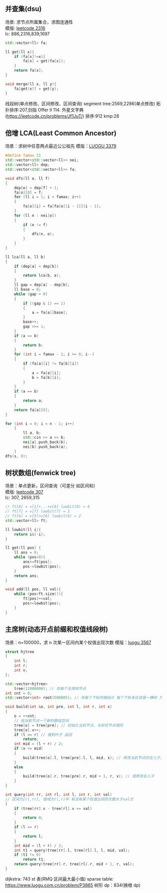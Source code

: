 ## 并查集(dsu)

场景: 求节点所属集合，求图连通性  
模版: [leetcode 2316](https://leetcode.cn/problems/count-unreachable-pairs-of-nodes-in-an-undirected-graph/description/)  
lc: 886,2316,839,1697

```c++
std::vector<ll> fa;

ll get(ll x){
    if (fa[x]!=x){
        fa[x] = get(fa[x]);
    }
    return fa[x];
}

void merge(ll x, ll y){
    fa[get(x)] = get(y);
}
```

线段树(单点修改、区间修改、区间查询) segment tree:2569,2286(单点修改)
拓扑排序:207,剑指 Offer II 114. 外星文字典(https://leetcode.cn/problems/Jf1JuT/)
排序:912
kmp:28

## 倍增 LCA(Least Common Ancestor)

场景：求树中任意两点最近公公祖先
模版：[LUOGU 3379](https://www.luogu.com.cn/problem/P3379)

```c++
#define famax 21
std::vector<std::vector<ll>> nei;
std::vector<ll> dep;
std::vector<std::vector<ll>> fa;

void dfs(ll o, ll f)
{
	dep[o] = dep[f] + 1;
	fa[o][0] = f;
	for (ll i = 1; i < famax; i++)
	{
		fa[o][i] = fa[fa[o][i - 1]][i - 1];
	}
	for (ll n : nei[o])
	{
		if (n != f)
		{
			dfs(n, o);
		}
	}
}

ll lca(ll a, ll b)
{
	if (dep[a] < dep[b])
	{
		return lca(b, a);
	}
	ll gap = dep[a] - dep[b];
	ll base = 0;
	while (gap > 0)
	{
		if ((gap & 1) == 1)
		{
			a = fa[a][base];
		}
		base++;
		gap >>= 1;
	}
	if (a == b)
	{
		return b;
	}
	for (int i = famax - 1; i >= 0; i--)
	{
		if (fa[a][i] != fa[b][i])
		{
			a = fa[a][i];
			b = fa[b][i];
		}
	}
	if (a == b)
	{
		return a;
	}
	return fa[a][0];
}

for (int i = 0; i < n - 1; i++)
	{
		ll a, b;
		std::cin >> a >> b;
		nei[a].push_back(b);
		nei[b].push_back(a);
	}
dfs(s, 0);

```

## 树状数组(fenwick tree)

场景：单点更新，区间查询（可差分 如区间和）  
模版: [leetcode 307](https://leetcode.cn/problems/range-sum-query-mutable/description/)  
lc: 307, 2659,315

```c++
// ft[8] = v[1]+...+v[8] lowbit(8) = 8
// ft[7] = v[7] lowbit(7) = 1
// ft[6] = v[5]+v[6] lowbit(6) = 2
std::vector<ll> ft;

ll lowbit(ll i){
    return i&(-i);
}

ll get(ll pos) {
    ll ans = 0;
    while (pos>0){
        ans+=ft[pos];
        pos-=lowbit(pos);
    }
    return ans;
}

void add(ll pos, ll val){
    while (pos<ft.size()){
        ft[pos]+=val;
        pos+=lowbit(pos);
    }
}
```

## 主席树(动态开点前缀和权值线段树)

场景：n=100000，求 n 次某一区间内某个权值出现次数
模版：[luogu 3567](https://www.luogu.com.cn/problem/P3567)

```c++
struct hjtree
{
	int l;
	int r;
	int v;
};

std::vector<hjtree>
	tree(12000000); // 存每个主席树节点
int cnt = 0;
std::vector<int> root(500005); // 存每个下标的根结点 每个下标本应该是一棵树 为了节省空间 复用了前一棵树的大部分（除了一条链）

void build(int &o, int pre, int l, int r, int x)
{
	o = ++cnt;
	// 给当前节点一个新的数组空间
	tree[o] = tree[pre]; // 初始化当前节点，与前任节点相同
	tree[o].v++;
	if (l == r) // 搜到叶子 返回
		return;
	int mid = (l + r) / 2;
	if (x <= mid)
	{
		build(tree[o].l, tree[pre].l, l, mid, x); // 修改当前节点的左儿子， 当前节点的左儿子和前任节点的左儿子应该相同
	}
	else
	{
		build(tree[o].r, tree[pre].r, mid + 1, r, x); // 或修改右儿子
	}
}

int query(int rr, int rl, int l, int r, int val)
// 区间为[rl,rr], 值域为(l,r)中 有没有某个权值出现的次数大于val次
{
	if (tree[rr].v - tree[rl].v <= val)
	{
		return 0;
	}
	if (l == r)
	{
		return l;
	}
	int mid = (l + r) / 2;
	int t1 = query(tree[rr].l, tree[rl].l, l, mid, val);
	if (t1 != 0)
		return t1;
	return query(tree[rr].r, tree[rl].r, mid + 1, r, val);
}

```

dijkstra: 743
st 表(RMQ 区间最大最小值) sparse table: https://www.luogu.com.cn/problem/P3865
树形 dp：834(换根 dp)
